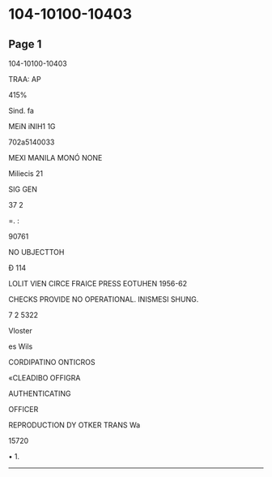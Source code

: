 # 104-10100-10403

## Page 1

104-10100-10403

TRAA: AP

415%

Sind. fa

MEiN iNIH1 1G

702a5140033

MEXI MANILA MONÓ NONE

Miliecis 21

SIG GEN

37 2

=. :

90761

NO UBJECTTOH

Đ 114

LOLIT VIEN CIRCE FRAICE PRESS EOTUHEN 1956-62

CHECKS PROVIDE NO OPERATIONAL. INISMESI SHUNG.

7 2 5322

Vloster

es Wils

CORDIPATINO ONTICROS

«CLEADIBO OFFIGRA

AUTHENTICATING

OFFICER

REPRODUCTION DY OTKER TRANS Wa

15720

• 1.

---

